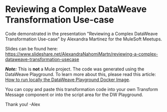 # Reviewing a Complex DataWeave Transformation Use-case

Code demonstrated in the presentation "Reviewing a Complex DataWeave Transformation Use-case" by Alexandra Martinez for the MuleSoft Meetups.

Slides can be found here: https://www.slideshare.net/AlexandraNahomiMartn/reviewing-a-complex-dataweave-transformation-usecase

***Note:*** This is **not** a Mule project. The code was generated using the DataWeave Playground. To learn more about this, please read this article: [How to run locally the DataWeave Playground Docker Image](https://www.prostdev.com/post/how-to-run-locally-the-dataweave-playground-docker-image).

You can copy and paste this transformation code into your own Transform Message component or into the script area for the DW Playground.

Thank you!
-Alex
